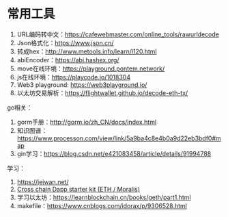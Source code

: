 # 常用工具

1. URL编码转中文：https://cafewebmaster.com/online_tools/rawurldecode
2. Json格式化：https://www.json.cn/
3. 转成hex：http://www.metools.info/learn/l120.html
4. abiEncoder：https://abi.hashex.org/
5. move在线环境：https://playground.pontem.network/
6. js在线环境：https://playcode.io/1018304
7. Web3 playground: https://web3playground.io/
8. 以太坊交易解析：https://flightwallet.github.io/decode-eth-tx/



go相关：

1. gorm手册：http://gorm.io/zh_CN/docs/index.html
2. 知识图谱：https://www.processon.com/view/link/5a9ba4c8e4b0a9d22eb3bdf0#map
3. gin学习：https://blog.csdn.net/e421083458/article/details/91994788



学习：

1. https://jeiwan.net/
2. [Cross chain Dapp starter kit (ETH / Moralis)](https://reactjsexample.com/cross-chain-dapp-starter-kit-eth-moralis/)
3. 学习以太坊：https://learnblockchain.cn/books/geth/part1.html
4. makefile：https://www.cnblogs.com/idorax/p/9306528.html